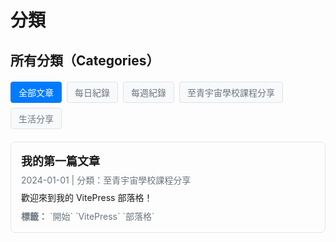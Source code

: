# 分類

## 所有分類（Categories）

<div class="category-tags">
  <a href="#" class="category-tag active" data-category="all">全部文章</a>
  <a href="#" class="category-tag" data-category="daily-notes">每日紀錄</a>
  <a href="#" class="category-tag" data-category="weekly-notes">每週紀錄</a>
  <a href="#" class="category-tag" data-category="universe-school">至青宇宙學校課程分享</a>
  <a href="#" class="category-tag" data-category="life-sharing">生活分享</a>
</div>

<div id="articles-container">
  
  <div class="article-item" data-category="universe-school">
    <h3><a href="/posts/first-post.md">我的第一篇文章</a></h3>
    <p class="article-meta">2024-01-01 | 分類：至青宇宙學校課程分享</p>
    <p class="article-excerpt">歡迎來到我的 VitePress 部落格！</p>
    <p class="article-tags"><strong>標籤：</strong> `開始` `VitePress` `部落格`</p>
  </div>

</div>

<script>
// 檢查是否在瀏覽器環境中
if (typeof window !== 'undefined' && typeof document !== 'undefined') {
  // 獲取 URL 參數的函數
  function getURLParameter(name) {
    const urlParams = new URLSearchParams(window.location.search);
    return urlParams.get(name);
  }

  // 全域函數來設置分類篩選功能
  function setupCategoryFilter() {
    const categoryTags = document.querySelectorAll('.category-tag');
    const articleItems = document.querySelectorAll('.article-item');

    console.log('Setting up category filter. Tags:', categoryTags.length, 'Articles:', articleItems.length);

    if (categoryTags.length === 0 || articleItems.length === 0) {
      console.log('Elements not found, will retry...');
      return false;
    }

    // 移除現有的事件監聽器（防止重複綁定）
    categoryTags.forEach(tag => {
      const newTag = tag.cloneNode(true);
      tag.parentNode.replaceChild(newTag, tag);
    });

    // 重新獲取元素並添加事件監聽器
    const freshCategoryTags = document.querySelectorAll('.category-tag');
    
    freshCategoryTags.forEach(tag => {
      tag.addEventListener('click', function(e) {
        e.preventDefault();
        const selectedCategory = this.getAttribute('data-category');
        console.log('Category clicked:', selectedCategory);
        
        // 更新 URL - 使用 query parameter 而不是 hash
        if (selectedCategory === 'all') {
          window.history.pushState(null, null, window.location.pathname);
        } else {
          window.history.pushState(null, null, `${window.location.pathname}?category=${encodeURIComponent(selectedCategory)}`);
        }
        
        // 執行篩選
        filterArticles(selectedCategory, freshCategoryTags, articleItems);
      });
    });
    
    // 檢查 URL parameter 或 hash 並初始化篩選
    let initialCategory = getURLParameter('category'); // 優先使用 query parameter
    if (!initialCategory) {
      initialCategory = window.location.hash.substring(1); // 備用：使用 hash
    }
    
    if (initialCategory) {
      filterArticles(initialCategory, freshCategoryTags, articleItems);
    }
    
    return true;
  }

  // 篩選文章的函數
  function filterArticles(selectedCategory, categoryTags, articleItems) {
    // 移除所有 active 狀態
    categoryTags.forEach(t => t.classList.remove('active'));
    
    // 找到對應的標籤並設為 active
    let activeTag = null;
    categoryTags.forEach(tag => {
      if (tag.getAttribute('data-category') === selectedCategory) {
        tag.classList.add('active');
        activeTag = tag;
      }
    });
    
    // 如果沒找到對應標籤，默認選中「全部文章」
    if (!activeTag) {
      categoryTags.forEach(tag => {
        if (tag.getAttribute('data-category') === 'all') {
          tag.classList.add('active');
          selectedCategory = 'all';
        }
      });
    }
    
    // 篩選文章
    articleItems.forEach(item => {
      if (selectedCategory === 'all' || item.getAttribute('data-category') === selectedCategory) {
        item.style.display = 'block';
      } else {
        item.style.display = 'none';
      }
    });
  }

  // 監聽瀏覽器前進後退
  function handlePopState() {
    const category = getURLParameter('category') || window.location.hash.substring(1);
    const categoryTags = document.querySelectorAll('.category-tag');
    const articleItems = document.querySelectorAll('.article-item');
    
    if (categoryTags.length > 0 && articleItems.length > 0) {
      filterArticles(category || 'all', categoryTags, articleItems);
    }
  }

  // 多種初始化方式確保功能可以正常運行
  (function() {
    // 立即嘗試初始化
    if (document.readyState === 'complete') {
      setupCategoryFilter();
    }

    // DOMContentLoaded 事件
    if (document.readyState === 'loading') {
      document.addEventListener('DOMContentLoaded', setupCategoryFilter);
    }

    // 頁面完全載入後
    window.addEventListener('load', setupCategoryFilter);

    // 監聽瀏覽器前進後退
    window.addEventListener('popstate', handlePopState);

    // 使用 setTimeout 作為備用方案
    setTimeout(() => {
      if (!setupCategoryFilter()) {
        // 如果第一次失敗，再試一次
        setTimeout(() => {
          if (!setupCategoryFilter()) {
            // 最後一次嘗試
            setTimeout(setupCategoryFilter, 2000);
          }
        }, 1000);
      }
    }, 300);

    // 監聽 VitePress 路由變化（如果存在）
    if (typeof window !== 'undefined' && window.addEventListener) {
      // 監聽可能的路由變化
      const originalPushState = history.pushState;
      const originalReplaceState = history.replaceState;
      
      history.pushState = function() {
        originalPushState.apply(history, arguments);
        setTimeout(() => {
          setupCategoryFilter();
          handlePopState();
        }, 100);
      };
      
      history.replaceState = function() {
        originalReplaceState.apply(history, arguments);
        setTimeout(() => {
          setupCategoryFilter();
          handlePopState();
        }, 100);
      };
    }
  })();
}
</script>

<style>
.category-tags {
  display: flex;
  flex-wrap: wrap;
  gap: 8px;
  margin: 20px 0;
}

.category-tag {
  background-color: #f8f9fa;
  color: #6c757d;
  padding: 6px 12px;
  border-radius: 4px;
  text-decoration: none;
  font-size: 14px;
  font-weight: 500;
  transition: all 0.2s ease;
  border: 1px solid #dee2e6;
  cursor: pointer;
}

.category-tag:hover {
  background-color: #007bff;
  color: white;
  border-color: #007bff;
}

.category-tag.active {
  background-color: #007bff;
  color: white;
  border-color: #007bff;
}

.article-item {
  margin-bottom: 24px;
  padding: 16px;
  border: 1px solid #e1e5e9;
  border-radius: 8px;
  transition: all 0.2s ease;
}

.article-item:hover {
  border-color: #007bff;
  box-shadow: 0 2px 8px rgba(0, 123, 255, 0.1);
}

.article-item h3 {
  margin: 0 0 8px 0;
  font-size: 18px;
}

.article-item h3 a {
  color: var(--vp-c-brand);
  text-decoration: none;
}

.article-item h3 a:hover {
  text-decoration: underline;
}

.article-meta {
  color: #6c757d;
  font-size: 14px;
  margin: 0 0 8px 0;
}

.article-excerpt {
  color: var(--vp-c-text-1);
  line-height: 1.6;
  margin: 0 0 8px 0;
}

.article-tags {
  color: #6c757d;
  font-size: 14px;
  margin: 0;
}

/* 深色模式 */
.dark .category-tag {
  background-color: var(--vp-c-bg-mute);
  color: var(--vp-c-text-2);
  border-color: var(--vp-c-divider);
}

.dark .category-tag:hover,
.dark .category-tag.active {
  background-color: #007bff;
  color: white;
  border-color: #007bff;
}

.dark .article-item {
  border-color: var(--vp-c-divider);
}

.dark .article-item:hover {
  border-color: #007bff;
}

.dark .article-meta,
.dark .article-tags {
  color: var(--vp-c-text-2);
}

/* 響應式設計 */
@media (max-width: 768px) {
  .category-tags {
    gap: 6px;
  }
  
  .category-tag {
    font-size: 13px;
    padding: 5px 10px;
  }
  
  .article-item {
    padding: 12px;
  }
  
  .article-item h3 {
    font-size: 16px;
  }
}
</style> 